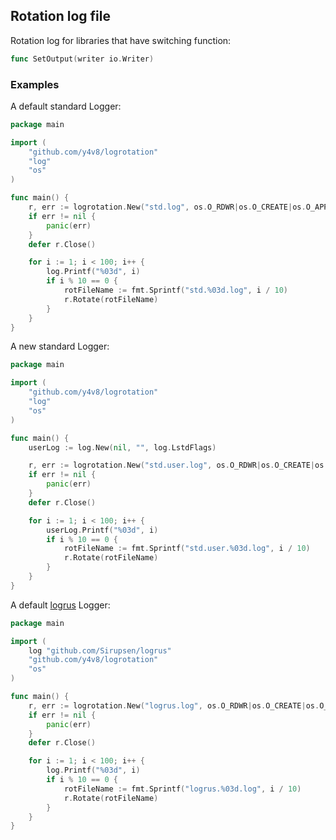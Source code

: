 ## Rotation log file

Rotation log for libraries that have switching function:
```go
func SetOutput(writer io.Writer)
```

### Examples

A default standard Logger:

```go
package main

import (
	"github.com/y4v8/logrotation"
	"log"
	"os"
)

func main() {
	r, err := logrotation.New("std.log", os.O_RDWR|os.O_CREATE|os.O_APPEND, 0666, log.SetOutput)
	if err != nil {
		panic(err)
	}
	defer r.Close()

	for i := 1; i < 100; i++ {
		log.Printf("%03d", i)
		if i % 10 == 0 {
			rotFileName := fmt.Sprintf("std.%03d.log", i / 10)
			r.Rotate(rotFileName)
		}
	}
}
```  
  
A new standard Logger:

```go
package main

import (
	"github.com/y4v8/logrotation"
	"log"
	"os"
)

func main() {
	userLog := log.New(nil, "", log.LstdFlags)

	r, err := logrotation.New("std.user.log", os.O_RDWR|os.O_CREATE|os.O_APPEND, 0666, userLog.SetOutput)
	if err != nil {
		panic(err)
	}
	defer r.Close()

	for i := 1; i < 100; i++ {
		userLog.Printf("%03d", i)
		if i % 10 == 0 {
			rotFileName := fmt.Sprintf("std.user.%03d.log", i / 10)
			r.Rotate(rotFileName)
		}
	}
}

```
  
A default [logrus](https://github.com/sirupsen/logrus) Logger:

```go
package main

import (
	log "github.com/Sirupsen/logrus"
	"github.com/y4v8/logrotation"
	"os"
)

func main() {
	r, err := logrotation.New("logrus.log", os.O_RDWR|os.O_CREATE|os.O_APPEND, 0666, log.SetOutput)
	if err != nil {
		panic(err)
	}
	defer r.Close()

	for i := 1; i < 100; i++ {
		log.Printf("%03d", i)
		if i % 10 == 0 {
			rotFileName := fmt.Sprintf("logrus.%03d.log", i / 10)
			r.Rotate(rotFileName)
		}
	}
}

```
